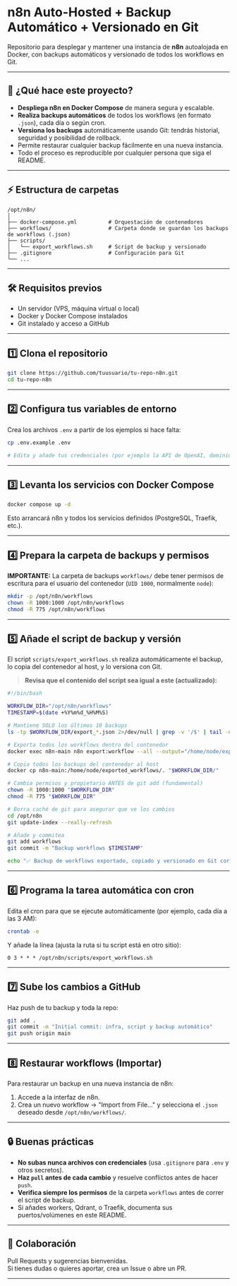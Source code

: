 
# n8n Auto-Hosted + Backup Automático + Versionado en Git

Repositorio para desplegar y mantener una instancia de **n8n** autoalojada en Docker, con backups automáticos y versionado de todos los workflows en Git.

---

## 🚀 ¿Qué hace este proyecto?

- **Despliega n8n en Docker Compose** de manera segura y escalable.
- **Realiza backups automáticos** de todos los workflows (en formato `.json`), cada día o según cron.
- **Versiona los backups** automáticamente usando Git: tendrás historial, seguridad y posibilidad de rollback.
- Permite restaurar cualquier backup fácilmente en una nueva instancia.
- Todo el proceso es reproducible por cualquier persona que siga el README.

---

## ⚡ Estructura de carpetas

```
/opt/n8n/
│
├── docker-compose.yml          # Orquestación de contenedores
├── workflows/                  # Carpeta donde se guardan los backups de workflows (.json)
├── scripts/
│   └── export_workflows.sh     # Script de backup y versionado
├── .gitignore                  # Configuración para Git
└── ...
```

---

## 🛠️ Requisitos previos

- Un servidor (VPS, máquina virtual o local)
- Docker y Docker Compose instalados
- Git instalado y acceso a GitHub

---

## 1️⃣ Clona el repositorio

```bash
git clone https://github.com/tuusuario/tu-repo-n8n.git
cd tu-repo-n8n
```

---

## 2️⃣ Configura tus variables de entorno

Crea los archivos `.env` a partir de los ejemplos si hace falta:

```bash
cp .env.example .env

# Edita y añade tus credenciales (por ejemplo la API de OpenAI, dominio, etc)
```

---

## 3️⃣ Levanta los servicios con Docker Compose

```bash
docker compose up -d
```

Esto arrancará n8n y todos los servicios definidos (PostgreSQL, Traefik, etc.).

---

## 4️⃣ Prepara la carpeta de backups y permisos

**IMPORTANTE:** La carpeta de backups `workflows/` debe tener permisos de escritura para el usuario del contenedor (`UID 1000`, normalmente `node`):

```bash
mkdir -p /opt/n8n/workflows
chown -R 1000:1000 /opt/n8n/workflows
chmod -R 775 /opt/n8n/workflows
```

---

## 5️⃣ Añade el script de backup y versión

El script `scripts/export_workflows.sh` realiza automáticamente el backup, lo copia del contenedor al host, y lo versiona con Git.

> **Revisa que el contenido del script sea igual a este (actualizado):**

```bash
#!/bin/bash

WORKFLOW_DIR="/opt/n8n/workflows"
TIMESTAMP=$(date +%Y%m%d_%H%M%S)

# Mantiene SOLO los últimos 10 backups
ls -tp $WORKFLOW_DIR/export_*.json 2>/dev/null | grep -v '/$' | tail -n +11 | xargs -r rm --

# Exporta todos los workflows dentro del contenedor
docker exec n8n-main n8n export:workflow --all --output="/home/node/exported_workflows/export_${TIMESTAMP}.json"

# Copia todos los backups del contenedor al host
docker cp n8n-main:/home/node/exported_workflows/. "$WORKFLOW_DIR/"

# Cambia permisos y propietario ANTES de git add (fundamental)
chown -R 1000:1000 "$WORKFLOW_DIR"
chmod -R 775 "$WORKFLOW_DIR"

# Borra caché de git para asegurar que ve los cambios
cd /opt/n8n
git update-index --really-refresh

# Añade y commitea
git add workflows
git commit -m "Backup workflows $TIMESTAMP"

echo "✅ Backup de workflows exportado, copiado y versionado en Git correctamente: $WORKFLOW_DIR/export_${TIMESTAMP}.json"
```

---

## 6️⃣ Programa la tarea automática con cron

Edita el cron para que se ejecute automáticamente (por ejemplo, cada día a las 3 AM):

```bash
crontab -e
```

Y añade la línea (ajusta la ruta si tu script está en otro sitio):

```
0 3 * * * /opt/n8n/scripts/export_workflows.sh
```

---

## 7️⃣ Sube los cambios a GitHub

Haz push de tu backup y toda la repo:

```bash
git add .
git commit -m "Initial commit: infra, script y backup automático"
git push origin main
```

---

## 8️⃣ Restaurar workflows (Importar)

Para restaurar un backup en una nueva instancia de n8n:

1. Accede a la interfaz de n8n.
2. Crea un nuevo workflow → "Import from File…" y selecciona el `.json` deseado desde `/opt/n8n/workflows/`.

---

## 🔒 Buenas prácticas

- **No subas nunca archivos con credenciales** (usa `.gitignore` para `.env` y otros secretos).
- **Haz `pull` antes de cada cambio** y resuelve conflictos antes de hacer `push`.
- **Verifica siempre los permisos** de la carpeta `workflows` antes de correr el script de backup.
- Si añades workers, Qdrant, o Traefik, documenta sus puertos/volúmenes en este README.

---

## 🤝 Colaboración

Pull Requests y sugerencias bienvenidas.  
Si tienes dudas o quieres aportar, crea un Issue o abre un PR.

---

